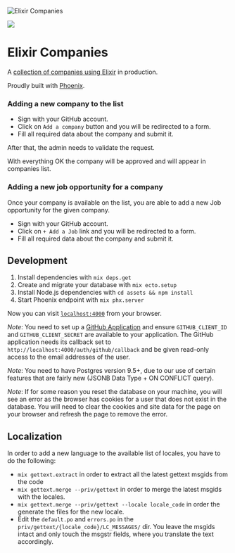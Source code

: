 ![Elixir Companies](https://user-images.githubusercontent.com/73386/33328317-e6e58c6e-d416-11e7-9a16-b60700db0a51.png)

![](https://github.com/beam-community/elixir-companies/workflows/.github/workflows/elixir.yml/badge.svg?branch=master)

# Elixir Companies

A [collection of companies using Elixir](https://elixir-companies.com/) in production.

Proudly built with [Phoenix](https://phoenixframework.org).

### Adding a new company to the list

- Sign with your GitHub account.
- Click on `Add a company` button and you will be redirected to a form.
- Fill all required data about the company and submit it.

After that, the admin needs to validate the request.

With everything OK the company will be approved and will appear in companies list.

### Adding a new job opportunity for a company

Once your company is available on the list, you are able to add a new Job opportunity for the given company.

- Sign with your GitHub account.
- Click on `+ Add a Job` link and you will be redirected to a form.
- Fill all required data about the company and submit it.

## Development

1. Install dependencies with `mix deps.get`
1. Create and migrate your database with `mix ecto.setup`
1. Install Node.js dependencies with `cd assets && npm install`
1. Start Phoenix endpoint with `mix phx.server`

Now you can visit [`localhost:4000`](http://localhost:4000) from your browser.

_Note_: You need to set up a [GitHub Application](https://developer.github.com/) and ensure `GITHUB_CLIENT_ID` and `GITHUB_CLIENT_SECRET` are available to your application. The GitHub application needs its callback set to `http://localhost:4000/auth/github/callback` and be given read-only access to the email addresses of the user.

_Note_: You need to have Postgres version 9.5+, due to our use of certain features that are fairly new (JSONB Data Type + ON CONFLICT query).

_Note_: If for some reason you reset the database on your machine, you will see an error as the browser has cookies for a user that does not exist in the database. You will need to clear the cookies and site data for the page on your browser and refresh the page to remove the error.

## Localization

In order to add a new language to the available list of locales, you have to do the following:
- `mix gettext.extract` in order to extract all the latest gettext msgids from the code
- `mix gettext.merge --priv/gettext` in order to merge the latest msgids with the locales.
- `mix gettext.merge --priv/gettext --locale locale_code` in order the generate the files for the new locale.
- Edit the `default.po` and `errors.po` in the `priv/gettext/{locale_code}/LC_MESSAGES/` dir. You leave the msgids intact and only touch the msgstr fields, where you translate the text accordingly.
